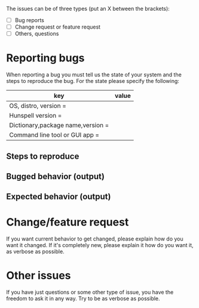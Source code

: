 The issues can be of three types (put an X between the brackets):

- [ ] Bug reports
- [ ] Change request or feature request
- [ ] Others, questions

# Reporting bugs

When reporting a bug you must tell us the state of your system and the
steps to reproduce the bug. For the state please specify the following:

| key                               | value |
|-----------------------------------|-------|
| OS, distro, version             = |       |
| Hunspell version                = |       |
| Dictionary,package name,version = |       |
| Command line tool or GUI app    = |       |


## Steps to reproduce


## Bugged behavior (output)


## Expected behavior (output)




# Change/feature request

If you want current behavior to get changed, please explain how do you
want it changed. If it's completely new, please explain it how do you
want it, as verbose as possible.

# Other issues

If you have just questions or some other type of issue, you have the
freedom to ask it in any way. Try to be as verbose as possible.

